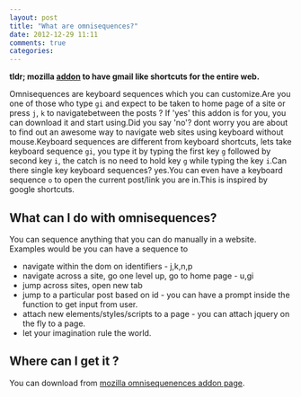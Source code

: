```yaml
---
layout: post
title: "What are omnisequences?"
date: 2012-12-29 11:11
comments: true
categories: 
---
```


__tldr; mozilla [addon][omnisequenences] to have gmail like shortcuts for the entire web.__

Omnisequences are keyboard sequences which you can customize.Are you one of those who type `gi` and expect to be taken to home page of a site or press `j`, `k` to navigatebetween the posts ? If 'yes' this addon is for you, you can download it and start using.Did you say 'no'? dont worry you are about to find out an awesome way to navigate web sites using keyboard without mouse.Keyboard sequences are different from keyboard shortcuts, lets take keyboard sequence `gi`, you type it by typing the first key `g` followed by second key `i`, the catch is no need to hold key `g` while typing the key `i`.Can there single key keyboard sequences? yes.You can even have a keyboard sequence `o` to open the current post/link you are in.This is inspired by google shortcuts.

## What can I do with omnisequences?

 You can sequence anything that you can do manually in a website. Examples would be you can have a sequence to

 * navigate within the dom on identifiers - j,k,n,p
 * navigate across a site, go one level up, go to home page - u,gi
 * jump across sites, open new tab
 * jump to a particular post based on id - you can have a prompt inside the function to get input from
user.
* attach new elements/styles/scripts to a page - you can attach jquery on the fly to a page.
* let your imagination rule the world.

## Where can I get it ?

You can download from [mozilla omnisequenences addon page][omnisequenences].

[omnisequenences]:https://addons.mozilla.org/en-US/firefox/addon/omnisequences/ "omnisequences"	